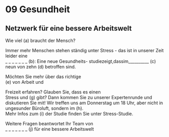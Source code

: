 # 09 Gesundheit

## Netzwerk für eine bessere Arbeitswelt

Wie viel (a) braucht der Mensch?

Immer mehr Menschen stehen ständig unter Stress - das ist in unserer Zeit leider eine\
\_ \_ \_ \_ \_ \_ \_ (b): Eine neue Gesundheits- studiezeigt,dassim\_\_\_\_\_\_\_\_\_\_ (c) neun von zehn (d) betroffen sind.

Möchten Sie mehr über das richtige\
(e) von Arbeit und

Freizeit erfahren? Glauben Sie, dass es einen\
Stress und (g) gibt? Dann kommen Sie zu unserer Expertenrunde und diskutieren Sie mit! Wir treffen uns am Donnerstag um 18 Uhr, aber nicht in ungesunder Büroluft, sondern im (h).\
Mehr Infos zum (i) der Studie finden Sie unter Stress-Studie.

Weitere Fragen beantwortet Ihr Team von\
\_ \_ \_ \_ \_ \_ \_ (j) für eine bessere Arbeitswelt
